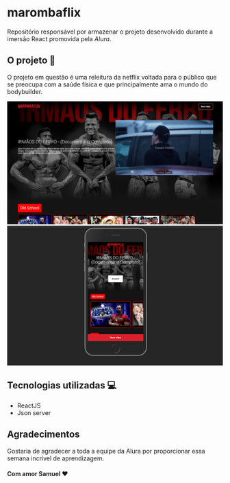 # marombaflix

Repositório responsável por armazenar o projeto desenvolvido durante a imersão React promovida pela _Alura_.

## O projeto :rocket:

O projeto em questão é uma releitura da netflix voltada para o público que se preocupa com a saúde física e que principalmente ama o mundo do bodybuilder.

![home](./src/assets/screenshot.PNG)
![homeMobile](./src/assets/screenshotmobile.PNG)

## Tecnologias utilizadas :computer:

- ReactJS
- Json server

## Agradecimentos

Gostaria de agradecer a toda a equipe da Alura por proporcionar essa semana incrível de aprendizagem.

#### Com amor Samuel :heart:
